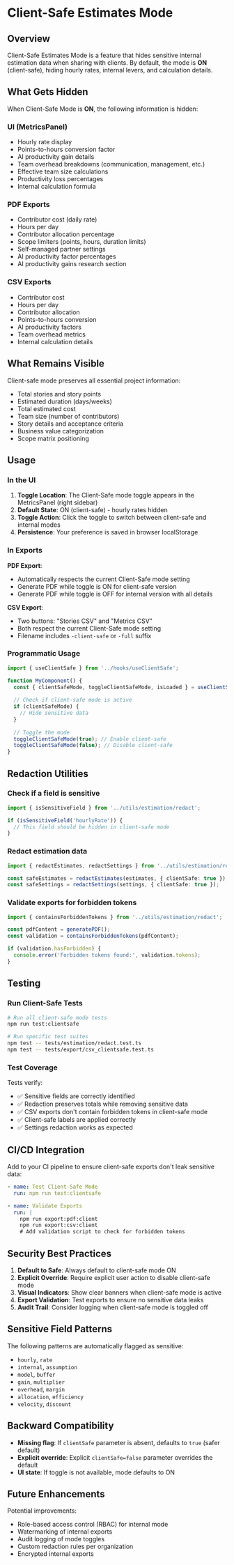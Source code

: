 # Client-Safe Estimates Mode

## Overview

Client-Safe Estimates Mode is a feature that hides sensitive internal estimation data when sharing with clients. By default, the mode is **ON** (client-safe), hiding hourly rates, internal levers, and calculation details.

## What Gets Hidden

When Client-Safe Mode is **ON**, the following information is hidden:

### UI (MetricsPanel)
- Hourly rate display
- Points-to-hours conversion factor
- AI productivity gain details
- Team overhead breakdowns (communication, management, etc.)
- Effective team size calculations
- Productivity loss percentages
- Internal calculation formula

### PDF Exports
- Contributor cost (daily rate)
- Hours per day
- Contributor allocation percentage
- Scope limiters (points, hours, duration limits)
- Self-managed partner settings
- AI productivity factor percentages
- AI productivity gains research section

### CSV Exports
- Contributor cost
- Hours per day
- Contributor allocation
- Points-to-hours conversion
- AI productivity factors
- Team overhead metrics
- Internal calculation details

## What Remains Visible

Client-safe mode preserves all essential project information:

- Total stories and story points
- Estimated duration (days/weeks)
- Total estimated cost
- Team size (number of contributors)
- Story details and acceptance criteria
- Business value categorization
- Scope matrix positioning

## Usage

### In the UI

1. **Toggle Location**: The Client-Safe mode toggle appears in the MetricsPanel (right sidebar)
2. **Default State**: ON (client-safe) - hourly rates hidden
3. **Toggle Action**: Click the toggle to switch between client-safe and internal modes
4. **Persistence**: Your preference is saved in browser localStorage

### In Exports

**PDF Export**:
- Automatically respects the current Client-Safe mode setting
- Generate PDF while toggle is ON for client-safe version
- Generate PDF while toggle is OFF for internal version with all details

**CSV Export**:
- Two buttons: "Stories CSV" and "Metrics CSV"
- Both respect the current Client-Safe mode setting
- Filename includes `-client-safe` or `-full` suffix

### Programmatic Usage

```typescript
import { useClientSafe } from '../hooks/useClientSafe';

function MyComponent() {
  const { clientSafeMode, toggleClientSafeMode, isLoaded } = useClientSafe();
  
  // Check if client-safe mode is active
  if (clientSafeMode) {
    // Hide sensitive data
  }
  
  // Toggle the mode
  toggleClientSafeMode(true); // Enable client-safe
  toggleClientSafeMode(false); // Disable client-safe
}
```

## Redaction Utilities

### Check if a field is sensitive

```typescript
import { isSensitiveField } from '../utils/estimation/redact';

if (isSensitiveField('hourlyRate')) {
  // This field should be hidden in client-safe mode
}
```

### Redact estimation data

```typescript
import { redactEstimates, redactSettings } from '../utils/estimation/redact';

const safeEstimates = redactEstimates(estimates, { clientSafe: true });
const safeSettings = redactSettings(settings, { clientSafe: true });
```

### Validate exports for forbidden tokens

```typescript
import { containsForbiddenTokens } from '../utils/estimation/redact';

const pdfContent = generatePDF();
const validation = containsForbiddenTokens(pdfContent);

if (validation.hasForbidden) {
  console.error('Forbidden tokens found:', validation.tokens);
}
```

## Testing

### Run Client-Safe Tests

```bash
# Run all client-safe mode tests
npm run test:clientsafe

# Run specific test suites
npm test -- tests/estimation/redact.test.ts
npm test -- tests/export/csv_clientsafe.test.ts
```

### Test Coverage

Tests verify:
- ✅ Sensitive fields are correctly identified
- ✅ Redaction preserves totals while removing sensitive data
- ✅ CSV exports don't contain forbidden tokens in client-safe mode
- ✅ Client-safe labels are applied correctly
- ✅ Settings redaction works as expected

## CI/CD Integration

Add to your CI pipeline to ensure client-safe exports don't leak sensitive data:

```yaml
- name: Test Client-Safe Mode
  run: npm run test:clientsafe

- name: Validate Exports
  run: |
    npm run export:pdf:client
    npm run export:csv:client
    # Add validation script to check for forbidden tokens
```

## Security Best Practices

1. **Default to Safe**: Always default to client-safe mode ON
2. **Explicit Override**: Require explicit user action to disable client-safe mode
3. **Visual Indicators**: Show clear banners when client-safe mode is active
4. **Export Validation**: Test exports to ensure no sensitive data leaks
5. **Audit Trail**: Consider logging when client-safe mode is toggled off

## Sensitive Field Patterns

The following patterns are automatically flagged as sensitive:

- `hourly`, `rate`
- `internal`, `assumption`
- `model`, `buffer`
- `gain`, `multiplier`
- `overhead`, `margin`
- `allocation`, `efficiency`
- `velocity`, `discount`

## Backward Compatibility

- **Missing flag**: If `clientSafe` parameter is absent, defaults to `true` (safer default)
- **Explicit override**: Explicit `clientSafe=false` parameter overrides the default
- **UI state**: If toggle is not available, mode defaults to ON

## Future Enhancements

Potential improvements:
- Role-based access control (RBAC) for internal mode
- Watermarking of internal exports
- Audit logging of mode toggles
- Custom redaction rules per organization
- Encrypted internal exports
